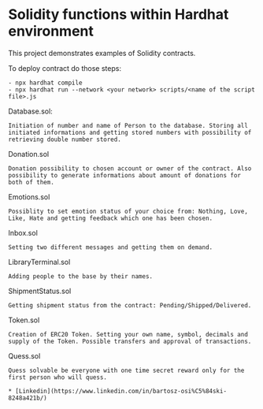 # Solidity functions within Hardhat environment

This project demonstrates examples of Solidity contracts.

To deploy contract do those steps:

```shell
- npx hardhat compile
- npx hardhat run --network <your network> scripts/<name of the script file>.js
```
Database.sol:
```shell
Initiation of number and name of Person to the database. Storing all initiated informations and getting stored numbers with possibility of retrieving double number stored.
```
Donation.sol
```
Donation possibility to chosen account or owner of the contract. Also possibility to generate informations about amount of donations for both of them.
```
Emotions.sol
```
Possiblity to set emotion status of your choice from: Nothing, Love, Like, Hate and getting feedback which one has been chosen.
```
Inbox.sol
```
Setting two different messages and getting them on demand.
```
LibraryTerminal.sol
```
Adding people to the base by their names.
```
ShipmentStatus.sol
```
Getting shipment status from the contract: Pending/Shipped/Delivered.
```
Token.sol
```
Creation of ERC20 Token. Setting your own name, symbol, decimals and supply of the Token. Possible transfers and approval of transactions.
```
Quess.sol
```
Quess solvable be everyone with one time secret reward only for the first person who will quess. 

* [Linkedin](https://www.linkedin.com/in/bartosz-osi%C5%84ski-8248a421b/)